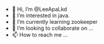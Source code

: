 - 👋 Hi, I’m @LeeApaLkd
- 👀 I’m interested in java.
- 🌱 I’m currently learning zookeeper
- 💞️ I’m looking to collaborate on ...
- 📫 How to reach me ...

<!---
LeeApaLkd/LeeApaLkd is a ✨ special ✨ repository because its `README.md` (this file) appears on your GitHub profile.
You can click the Preview link to take a look at your changes.
--->
